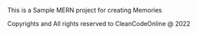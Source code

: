 This is a Sample MERN project for creating Memories

Copyrights and All rights reserved to CleanCodeOnline @ 2022
